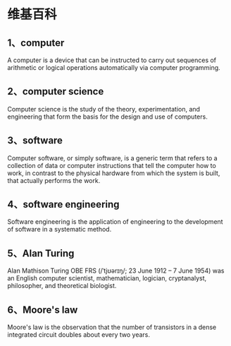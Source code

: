 
# 维基百科

## 1、computer
A computer is a device that can be instructed to carry out sequences of arithmetic or logical operations automatically via computer programming.
## 2、computer science
Computer science is the study of the theory, experimentation, and engineering that form the basis for the design and use of computers.
## 3、software
Computer software, or simply software, is a generic term that refers to a collection of data or computer instructions that tell the computer how to work, in contrast to the physical hardware from which the system is built, that actually performs the work. 
## 4、software engineering
Software engineering is the application of engineering to the development of software in a systematic method.
## 5、Alan Turing
Alan Mathison Turing OBE FRS (/ˈtjʊərɪŋ/; 23 June 1912 – 7 June 1954) was an English computer scientist, mathematician, logician, cryptanalyst, philosopher, and theoretical biologist.
## 6、Moore's law
Moore's law is the observation that the number of transistors in a dense integrated circuit doubles about every two years. 
